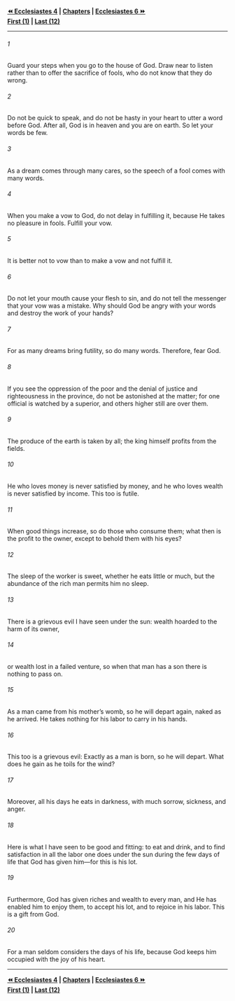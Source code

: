   
**[⏪ Ecclesiastes 4](./Ecclesiastes%204.md) | [Chapters](./_index.md) | [Ecclesiastes 6 ⏩](./Ecclesiastes%206.md)**  
**[First (1)](./Ecclesiastes%201.md) | [Last (12)](./Ecclesiastes%2012.md)**  
  
---  
  
###### 1  
Guard your steps when you go to the house of God. Draw near to listen rather than to offer the sacrifice of fools, who do not know that they do wrong.  
  
###### 2  
Do not be quick to speak, and do not be hasty in your heart to utter a word before God. After all, God is in heaven and you are on earth. So let your words be few.  
  
###### 3  
As a dream comes through many cares, so the speech of a fool comes with many words.  
  
###### 4  
When you make a vow to God, do not delay in fulfilling it, because He takes no pleasure in fools. Fulfill your vow.  
  
###### 5  
It is better not to vow than to make a vow and not fulfill it.  
  
###### 6  
Do not let your mouth cause your flesh to sin, and do not tell the messenger that your vow was a mistake. Why should God be angry with your words and destroy the work of your hands?  
  
###### 7  
For as many dreams bring futility, so do many words. Therefore, fear God.  
  
###### 8  
If you see the oppression of the poor and the denial of justice and righteousness in the province, do not be astonished at the matter; for one official is watched by a superior, and others higher still are over them.  
  
###### 9  
The produce of the earth is taken by all; the king himself profits from the fields.  
  
###### 10  
He who loves money is never satisfied by money, and he who loves wealth is never satisfied by income. This too is futile.  
  
###### 11  
When good things increase, so do those who consume them; what then is the profit to the owner, except to behold them with his eyes?  
  
###### 12  
The sleep of the worker is sweet, whether he eats little or much, but the abundance of the rich man permits him no sleep.  
  
###### 13  
There is a grievous evil I have seen under the sun: wealth hoarded to the harm of its owner,  
  
###### 14  
or wealth lost in a failed venture, so when that man has a son there is nothing to pass on.  
  
###### 15  
As a man came from his mother’s womb, so he will depart again, naked as he arrived. He takes nothing for his labor to carry in his hands.  
  
###### 16  
This too is a grievous evil: Exactly as a man is born, so he will depart. What does he gain as he toils for the wind?  
  
###### 17  
Moreover, all his days he eats in darkness, with much sorrow, sickness, and anger.  
  
###### 18  
Here is what I have seen to be good and fitting: to eat and drink, and to find satisfaction in all the labor one does under the sun during the few days of life that God has given him—for this is his lot.  
  
###### 19  
Furthermore, God has given riches and wealth to every man, and He has enabled him to enjoy them, to accept his lot, and to rejoice in his labor. This is a gift from God.  
  
###### 20  
For a man seldom considers the days of his life, because God keeps him occupied with the joy of his heart.  
  
  
---  
  
**[⏪ Ecclesiastes 4](./Ecclesiastes%204.md) | [Chapters](./_index.md) | [Ecclesiastes 6 ⏩](./Ecclesiastes%206.md)**  
**[First (1)](./Ecclesiastes%201.md) | [Last (12)](./Ecclesiastes%2012.md)**  
  
